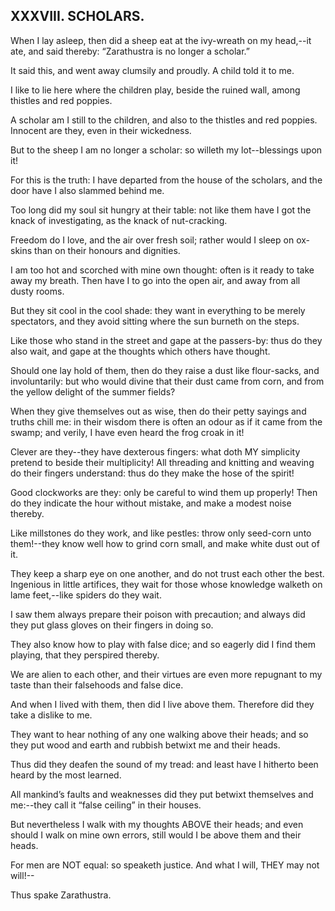 ## XXXVIII. SCHOLARS.

When I lay asleep, then did a sheep eat at the ivy-wreath on my
head,--it ate, and said thereby: “Zarathustra is no longer a scholar.”

It said this, and went away clumsily and proudly. A child told it to me.

I like to lie here where the children play, beside the ruined wall,
among thistles and red poppies.

A scholar am I still to the children, and also to the thistles and red
poppies. Innocent are they, even in their wickedness.

But to the sheep I am no longer a scholar: so willeth my lot--blessings
upon it!

For this is the truth: I have departed from the house of the scholars,
and the door have I also slammed behind me.

Too long did my soul sit hungry at their table: not like them have I got
the knack of investigating, as the knack of nut-cracking.

Freedom do I love, and the air over fresh soil; rather would I sleep on
ox-skins than on their honours and dignities.

I am too hot and scorched with mine own thought: often is it ready to
take away my breath. Then have I to go into the open air, and away from
all dusty rooms.

But they sit cool in the cool shade: they want in everything to be
merely spectators, and they avoid sitting where the sun burneth on the
steps.

Like those who stand in the street and gape at the passers-by: thus do
they also wait, and gape at the thoughts which others have thought.

Should one lay hold of them, then do they raise a dust like flour-sacks,
and involuntarily: but who would divine that their dust came from corn,
and from the yellow delight of the summer fields?

When they give themselves out as wise, then do their petty sayings and
truths chill me: in their wisdom there is often an odour as if it came
from the swamp; and verily, I have even heard the frog croak in it!

Clever are they--they have dexterous fingers: what doth MY simplicity
pretend to beside their multiplicity! All threading and knitting and
weaving do their fingers understand: thus do they make the hose of the
spirit!

Good clockworks are they: only be careful to wind them up properly!
Then do they indicate the hour without mistake, and make a modest noise
thereby.

Like millstones do they work, and like pestles: throw only seed-corn
unto them!--they know well how to grind corn small, and make white dust
out of it.

They keep a sharp eye on one another, and do not trust each other the
best. Ingenious in little artifices, they wait for those whose knowledge
walketh on lame feet,--like spiders do they wait.

I saw them always prepare their poison with precaution; and always did
they put glass gloves on their fingers in doing so.

They also know how to play with false dice; and so eagerly did I find
them playing, that they perspired thereby.

We are alien to each other, and their virtues are even more repugnant to
my taste than their falsehoods and false dice.

And when I lived with them, then did I live above them. Therefore did
they take a dislike to me.

They want to hear nothing of any one walking above their heads; and so
they put wood and earth and rubbish betwixt me and their heads.

Thus did they deafen the sound of my tread: and least have I hitherto
been heard by the most learned.

All mankind’s faults and weaknesses did they put betwixt themselves and
me:--they call it “false ceiling” in their houses.

But nevertheless I walk with my thoughts ABOVE their heads; and even
should I walk on mine own errors, still would I be above them and their
heads.

For men are NOT equal: so speaketh justice. And what I will, THEY may
not will!--

Thus spake Zarathustra.





